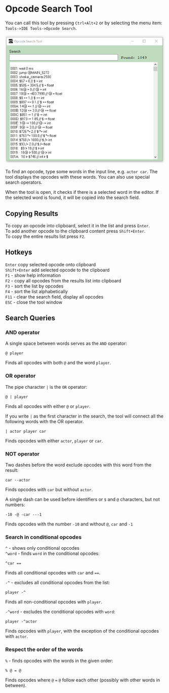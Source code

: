 # Opcode Search Tool

You can call this tool by pressing `Ctrl+Alt+2` or by selecting the menu item: `Tools->IDE Tools->Opcode Search`.

![](../.gitbook/assets/ost.PNG)

To find an opcode, type some words in the input line, e.g. `actor car`. The tool displays the opcodes with these words. You can also use special search operators.

When the tool is open, it checks if there is a selected word in the editor. If the selected word is found, it will be copied into the search field.

## Copying Results

To copy an opcode into clipboard, select it in the list and press `Enter`. \
To add another opcode to the clipboard content press `Shift+Enter`. \
To copy the entire results list press `F2`.

## Hotkeys

`Enter` copy selected opcode onto clipboard\
`Shift+Enter` add selected opcode to the clipboard\
`F1` - show help information\
`F2` - copy all opcodes from the results list into clipboard\
`F3` - sort the list by opcodes\
`F4` - sort the list alphabetically\
`F11` - clear the search field, display all opcodes\
`ESC` - close the tool window

## Search Queries

### AND operator

A single space between words serves as the `AND` operator:

```
@ player
```

Finds all opcodes with both `@` and the word `player`.

### OR operator

The pipe character `|` is the `OR` operator:

```
@ | player
```

Finds all opcodes with either `@` or `player`.

If you write `|` as the first character in the search, the tool will connect all the following words with the OR operator.

```
| actor player car
```

Finds opcodes with either `actor`, `player` or `car`.

### NOT operator

Two dashes before the word exclude opcodes with this word from the result:

```
car --actor
```

Finds opcodes with `car` but without `actor`.

A single dash can be used before identifiers or `$` and `@` characters, but not numbers:

```
-10 -@ -car ---1
```

Finds opcodes with the number `-10` and without `@`, `car` and `-1`

### Search in conditional opcodes 

`^` - shows only conditional opcodes \
`^word` - finds `word` in the conditional opcodes:

```
^car ==
```

Finds all conditional opcodes with `car` and `==`.

`-^` - excludes all conditional opcodes from the list:

```
player -^
```

Finds all non-conditional opcodes with `player`.

`-^word` - excludes the conditional opcodes with `word`:

```
player -^actor
```

Finds opcodes with `player`, with the exception of the conditional opcodes with `actor`.

### Respect the order of the words

`%` - finds opcodes with the words in the given order:

```
% @ = @
```

Finds opcodes where `@` `=` `@` follow each other (possibly with other words in between).
